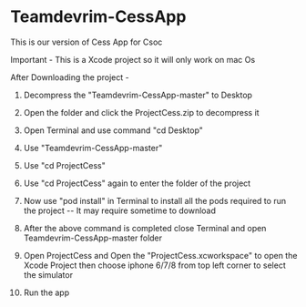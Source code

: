 # Teamdevrim-CessApp
This is our version of Cess App for Csoc


Important - This is a Xcode project so it will only work on mac Os

After Downloading the project -

1) Decompress the "Teamdevrim-CessApp-master" to Desktop

2) Open the folder and click the ProjectCess.zip to decompress it

3) Open Terminal and use command "cd Desktop"

4) Use "Teamdevrim-CessApp-master" 

5) Use "cd ProjectCess" 

6) Use "cd ProjectCess" again to enter the folder of the project

7) Now use "pod install" in Terminal to install all the pods required to run the project -- It may require sometime to download

8) After the above command is completed close Terminal and open Teamdevrim-CessApp-master folder

9) Open ProjectCess and Open the "ProjectCess.xcworkspace" to open the Xcode Project then choose iphone 6/7/8 from top left corner to select the simulator

10) Run the app
